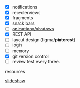 - [x] notifications
- [x] recyclerviews
- [x] fragments
- [x] snack bars
- [ ] [animations/shadows](https://developer.android.com/guide/topics/ui/look-and-feel?authuser=1)
- [x] REST API
- [ ] layout design (figma/**pinterest**)
- [ ] login
- [ ] memory
- [x] git version control
- [ ] review test every three.

resources

[slideshow](https://drive.google.com/drive/folders/1MRqvBGEDtNtpDyKd8sulMJreFCz1JxgC)